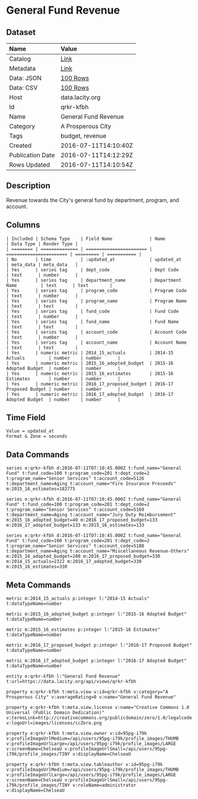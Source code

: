 # General Fund Revenue

## Dataset

| Name | Value |
| :--- | :---- |
| Catalog | [Link](https://catalog.data.gov/dataset/general-fund-revenue) |
| Metadata | [Link](https://data.lacity.org/api/views/qrkr-kfbh) |
| Data: JSON | [100 Rows](https://data.lacity.org/api/views/qrkr-kfbh/rows.json?max_rows=100) |
| Data: CSV | [100 Rows](https://data.lacity.org/api/views/qrkr-kfbh/rows.csv?max_rows=100) |
| Host | data.lacity.org |
| Id | qrkr-kfbh |
| Name | General Fund Revenue |
| Category | A Prosperous City |
| Tags | budget, revenue |
| Created | 2016-07-11T14:10:40Z |
| Publication Date | 2016-07-11T14:12:29Z |
| Rows Updated | 2016-07-11T14:10:54Z |

## Description

Revenue towards the City's general fund by department, program, and account.

## Columns

```ls
| Included | Schema Type    | Field Name              | Name                    | Data Type | Render Type |
| ======== | ============== | ======================= | ======================= | ========= | =========== |
| No       | time           | :updated_at             | updated_at              | meta_data | meta_data   |
| Yes      | series tag     | dept_code               | Dept Code               | text      | number      |
| Yes      | series tag     | department_name         | Department Name         | text      | text        |
| Yes      | series tag     | program_code            | Program Code            | text      | number      |
| Yes      | series tag     | program_name            | Program Name            | text      | text        |
| Yes      | series tag     | fund_code               | Fund Code               | text      | number      |
| Yes      | series tag     | fund_name               | Fund Name               | text      | text        |
| Yes      | series tag     | account_code            | Account Code            | text      | number      |
| Yes      | series tag     | account_name            | Account Name            | text      | text        |
| Yes      | numeric metric | 2014_15_actuals         | 2014-15 Actuals         | number    | number      |
| Yes      | numeric metric | 2015_16_adopted_budget  | 2015-16 Adopted Budget  | number    | number      |
| Yes      | numeric metric | 2015_16_estimates       | 2015-16 Estimates       | number    | number      |
| Yes      | numeric metric | 2016_17_proposed_budget | 2016-17 Proposed Budget | number    | number      |
| Yes      | numeric metric | 2016_17_adopted_budget  | 2016-17 Adopted Budget  | number    | number      |
```

## Time Field

```ls
Value = updated_at
Format & Zone = seconds
```

## Data Commands

```ls
series e:qrkr-kfbh d:2016-07-11T07:10:45.000Z t:fund_name="General Fund" t:fund_code=100 t:program_code=201 t:dept_code=2 t:program_name="Senior Services" t:account_code=5126 t:department_name=Aging t:account_name="Fire Insurance Proceeds" m:2015_16_estimates=182775

series e:qrkr-kfbh d:2016-07-11T07:10:45.000Z t:fund_name="General Fund" t:fund_code=100 t:program_code=201 t:dept_code=2 t:program_name="Senior Services" t:account_code=5169 t:department_name=Aging t:account_name="Jury Duty Reimbursement" m:2015_16_adopted_budget=40 m:2016_17_proposed_budget=133 m:2016_17_adopted_budget=133 m:2015_16_estimates=133

series e:qrkr-kfbh d:2016-07-11T07:10:45.000Z t:fund_name="General Fund" t:fund_code=100 t:program_code=201 t:dept_code=2 t:program_name="Senior Services" t:account_code=5188 t:department_name=Aging t:account_name="Miscellaneous Revenue-Others" m:2015_16_adopted_budget=200 m:2016_17_proposed_budget=330 m:2014_15_actuals=2322 m:2016_17_adopted_budget=330 m:2015_16_estimates=330
```

## Meta Commands

```ls
metric m:2014_15_actuals p:integer l:"2014-15 Actuals" t:dataTypeName=number

metric m:2015_16_adopted_budget p:integer l:"2015-16 Adopted Budget" t:dataTypeName=number

metric m:2015_16_estimates p:integer l:"2015-16 Estimates" t:dataTypeName=number

metric m:2016_17_proposed_budget p:integer l:"2016-17 Proposed Budget" t:dataTypeName=number

metric m:2016_17_adopted_budget p:integer l:"2016-17 Adopted Budget" t:dataTypeName=number

entity e:qrkr-kfbh l:"General Fund Revenue" t:url=https://data.lacity.org/api/views/qrkr-kfbh

property e:qrkr-kfbh t:meta.view v:id=qrkr-kfbh v:category="A Prosperous City" v:averageRating=0 v:name="General Fund Revenue"

property e:qrkr-kfbh t:meta.view.license v:name="Creative Commons 1.0 Universal (Public Domain Dedication)" v:termsLink=http://creativecommons.org/publicdomain/zero/1.0/legalcode v:logoUrl=images/licenses/ccZero.png

property e:qrkr-kfbh t:meta.view.owner v:id=95pg-i79k v:profileImageUrlMedium=/api/users/95pg-i79k/profile_images/THUMB v:profileImageUrlLarge=/api/users/95pg-i79k/profile_images/LARGE v:screenName=ChelseaU v:profileImageUrlSmall=/api/users/95pg-i79k/profile_images/TINY v:displayName=ChelseaU

property e:qrkr-kfbh t:meta.view.tableauthor v:id=95pg-i79k v:profileImageUrlMedium=/api/users/95pg-i79k/profile_images/THUMB v:profileImageUrlLarge=/api/users/95pg-i79k/profile_images/LARGE v:screenName=ChelseaU v:profileImageUrlSmall=/api/users/95pg-i79k/profile_images/TINY v:roleName=administrator v:displayName=ChelseaU
```